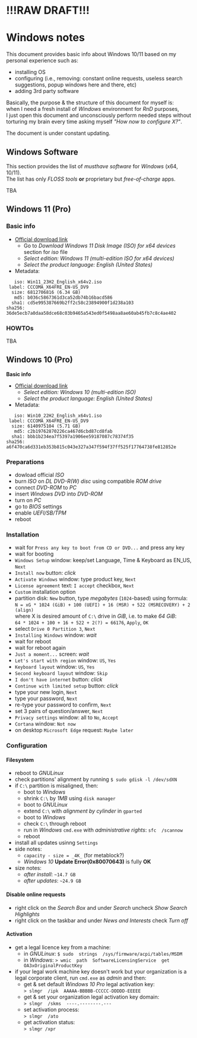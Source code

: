 # !!!RAW DRAFT!!!
# Windows notes

This document provides basic info about Windows 10/11 based on my personal experience such as:
- installing OS
- configuring (i.e., removing: constant online requests, useless search suggestions, popup windows here and there, etc)
- adding 3rd party software

Basically, the purpose & the structure of this document for myself is:  
when I need a fresh install of _Windows_ environment for _RnD_ purposes,  
I just open this document and unconsciously perform needed steps
without torturing my brain every time asking myself _"How now to configure X?"_.


The document is under constant updating.




## Windows Software

This section provides the list of _musthave software_ for _Windows_ (x64, 10/11).  
The list has only _FLOSS tools_ **or** proprietary but _free-of-charge_ apps.  

TBA




## Windows 11 (Pro)


### Basic info

- [Official download link](https://www.microsoft.com/software-download/windows11)
  - Go to _Download Windows 11 Disk Image (ISO) for x64 devices_ section for _iso_ file
  - _Select edition: Windows 11 (multi-edition ISO for x64 devices)_
  - _Select the product language: English (United States)_
- Metadata:
```
   iso: Win11_23H2_English_x64v2.iso
 label: CCCOMA_X64FRE_EN-US_DV9
  size: 6812706816 (6.34 GB)
   md5: b036c5867361d3ca52db74b16bacd586
  sha1: cd5e995387669b2ff2c58c23894900f1d238a103
sha256: 36de5ecb7a0daa58dce68c03b9465a543ed0f5498aa8ae60ab45fb7c8c4ae402
```


### HOWTOs

TBA




## Windows 10 (Pro)


**Basic info**

- [Official download link](https://www.microsoft.com/en-us/software-download/windows10ISO)
  - _Select edition: Windows 10 (multi-edition ISO)_
  - _Select the product language: English (United States)_
- Metadata:
```
   iso: Win10_22H2_English_x64v1.iso
 label: CCCOMA_X64FRE_EN-US_DV9
  size: 6140975104 (5.71 GB)
   md5: c2b19762870226ca467d6cbd87cd8fab
  sha1: bbb1b234ea7f5397a1906ee59187087c78374f35
sha256: a6f470ca6d331eb353b815c043e327a347f594f37ff525f17764738fe812852e
```


### Preparations

- dowload official _ISO_
- burn _ISO_ on _DL DVD-R(W) disc_ using compatible _ROM drive_
- connect _DVD-ROM_ to _PC_
- insert _Windows DVD_ into _DVD-ROM_
- turn on _PC_
- go to _BIOS_ settings
- enable _UEFI/SB/TPM_
- reboot


### Installation

- wait for `Press any key to boot from CD or DVD...` and press any key
- wait for booting
- `Windows Setup` window: keep/set Language, Time & Keyboard as EN_US, `Next`
- `Install now` button: _click_
- `Activate Windows` window: type product key, `Next`
- `License agreement` text: `I accept` checkbox, `Next`
- `Custom` installation option
- partition disk: `New` button, type _megabytes_ (`1024`-based) using formula:  
`N = xG * 1024 (GiB) + 100 (UEFI) + 16 (MSR) + 522 (MSRECOVERY) + 2 (align)`  
where X is desired amount of `C:\` drive in _GiB_, i.e. to make _64 GiB_:  
`64 * 1024 + 100 + 16 + 522 + 2(?) = 66176`, `Apply`, `OK`
- select `Drive 0 Partition 3`, `Next`
- `Installing Windows` window: _wait_
- wait for reboot
- wait for reboot again
- `Just a moment...` screen: _wait_
- `Let's start with region` window: `US`, `Yes`
- `Keyboard layout` window: `US`, `Yes`
- `Second keyboard layout` window: `Skip`
- `I don't have internet` button: _click_
- `Continue with limited setup` button: _click_
- type your new login, `Next`
- type your password, `Next`
- re-type your password to confirm, `Next`
- set 3 pairs of question/answer, `Next`
- `Privacy settings` window: all to `No`, `Accept`
- `Cortana` window: `Not now`
- on desktop `Microsoft Edge` request: `Maybe later`


### Configuration


#### Filesystem

- reboot to _GNULinux_
- check partitions' alignment by running `$ sudo gdisk -l /dev/sdXN`
- if `C:\` partition is misaligned, then:
  - boot to _Windows_
  - shrink `C:\` by _1MB_ using `disk manager`
  - boot to _GNULinux_
  - extend `C:\` with _alignment by cylinder_ in `gparted`
  - boot to _Windows_
  - check `C:\` through reboot
  - run in _Windows_ `cmd.exe` with _administrative rights_: `sfc  /scannow`
  - reboot
- install all updates usinng `Settings`
- side notes:
  - `capacity - size = _4K_` (for metablock?)
  - _Windows 10_ **Update Error(0x80070643)** is fully **OK**
- size notes:
  - _after install_: `~14.7 GB`
  - _after updates_: `~24.9 GB`


#### Disable online requests

- right click on the _Search Box_ and under _Search_ uncheck _Show Search Highlights_
- right click on the taskbar and under _News and Interests_ check _Turn off_


#### Activation

- get a legal licence key from a machine:
  - in _GNULinux_: `$ sudo  strings  /sys/firmware/acpi/tables/MSDM`
  - in _Windows_: `> wmic  path  SoftwareLicensingService  get  OA3xOriginalProductKey`
- if your legal work machine key doesn't work but your organization is a legal corporate client, run `cmd.exe` as _admin_ and then:
  - get & set default _Windows 10 Pro_ legal activation key:  
`> slmgr  /ipk  AAAAA-BBBBB-CCCCC-DDDDD-EEEEE`
  - get & set your organization legal activation key domain:  
`> slmgr  /skms  ----.--------.---`
  - set activation process:  
`> slmgr  /ato`
  - get activation status:  
`> slmgr /xpr`


